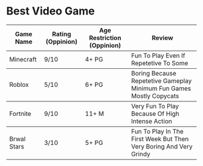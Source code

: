 <html>
  <body>
    <div class="container">
      <h1> Best Video Game </h1>
      <table>
        <thead>
          <tr>
            <th> Game Name </th>
            <th> Rating (Oppinion) </th>
            <th> Age Restriction (Oppinion) </th>
            <th> Review </th>
          </tr>
        </thead>
        <tbody>
          <tr>
            <td> Minecraft </td>
            <td> 9/10 </td>
            <td> 4+ PG </td>
            <td> Fun To Play Even If Repetetive To Some </td>
          </tr>
        </tbody>
         <tbody>
          <tr>
            <td> Roblox </td>
            <td> 5/10 </td>
            <td> 6+ PG </td>
            <td> Boring Because Repetetive Gameplay Minimum Fun Games Mostly Copycats </td>
          </tr>
        </tbody>
         <tbody>
          <tr>
            <td> Fortnite </td>
            <td> 9/10 </td>
            <td> 11+ M </td>
            <td> Very Fun To Play Because Of High Intense Action </td>
          </tr>
        </tbody>
         <tbody>
          <tr>
            <td> Brwal Stars </td>
            <td> 3/10 </td>
            <td> 5+ PG </td>
            <td> Fun To Play In The First Week But Then Very Boring And Very Grindy </td>
          </tr>
        </tbody>
        </body>
      </html>
